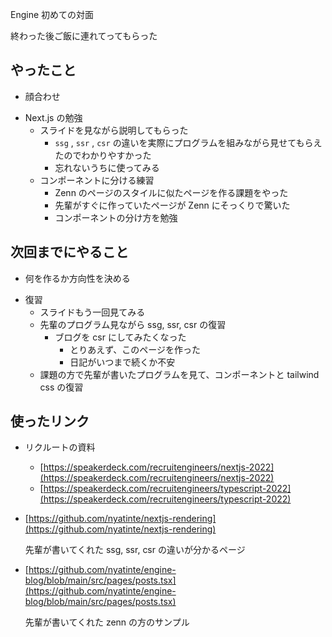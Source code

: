 Engine 初めての対面

終わった後ご飯に連れてってもらった

## やったこと

- 顔合わせ

* Next.js の勉強
  - スライドを見ながら説明してもらった
    - `ssg` , `ssr` , `csr` の違いを実際にプログラムを組みながら見せてもらえたのでわかりやすかった
    - 忘れないうちに使ってみる
  - コンポーネントに分ける練習
    - Zenn のページのスタイルに似たページを作る課題をやった
    - 先輩がすぐに作っていたページが Zenn にそっくりで驚いた
    - コンポーネントの分け方を勉強

## 次回までにやること

- 何を作るか方向性を決める

* 復習
  - スライドもう一回見てみる
  * 先輩のプログラム見ながら ssg, ssr, csr の復習
    - ブログを csr にしてみたくなった
      - とりあえず、このページを作った
      - 日記がいつまで続くか不安
  * 課題の方で先輩が書いたプログラムを見て、コンポーネントと tailwind css の復習

## 使ったリンク

- リクルートの資料
  - [https://speakerdeck.com/recruitengineers/nextjs-2022](https://speakerdeck.com/recruitengineers/nextjs-2022)
  - [https://speakerdeck.com/recruitengineers/typescript-2022](https://speakerdeck.com/recruitengineers/typescript-2022)
- [https://github.com/nyatinte/nextjs-rendering](https://github.com/nyatinte/nextjs-rendering)

  先輩が書いてくれた ssg, ssr, csr の違いが分かるページ

- [https://github.com/nyatinte/engine-blog/blob/main/src/pages/posts.tsx](https://github.com/nyatinte/engine-blog/blob/main/src/pages/posts.tsx)

  先輩が書いてくれた zenn の方のサンプル
